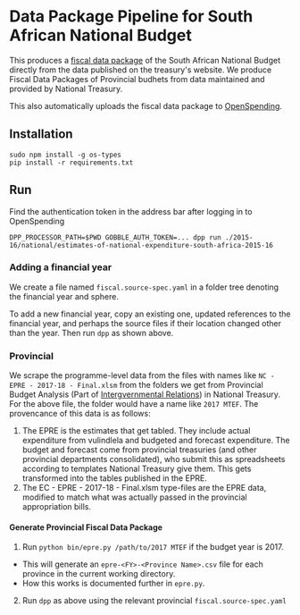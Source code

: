 # Data Package Pipeline for South African National Budget

This produces a [fiscal data package](https://blog.okfn.org/2016/10/20/what-is-the-open-fiscal-data-package/) of the South African National Budget directly from the data published on the treasury's website. We produce Fiscal Data Packages of Provincial budhets from data maintained and provided by National Treasury.

This also automatically uploads the fiscal data package to [OpenSpending](https://openspending.org/s/?q=south%20africa&authors=%20%3CJd@not.shown%3E).

## Installation

```
sudo npm install -g os-types
pip install -r requirements.txt
```

## Run

Find the authentication token in the address bar after logging in to OpenSpending

```
DPP_PROCESSOR_PATH=$PWD GOBBLE_AUTH_TOKEN=... dpp run ./2015-16/national/estimates-of-national-expenditure-south-africa-2015-16
```

### Adding a financial year

We create a file named `fiscal.source-spec.yaml` in a folder tree denoting the financial year and sphere.

To add a new financial year, copy an existing one, updated references to the financial year, and perhaps the source files if their location changed other than the year. Then run `dpp` as shown above.

### Provincial

We scrape the programme-level data from the files with names like `NC - EPRE - 2017-18 - Final.xlsm` from the folders we get from Provincial Budget Analysis (Part of [Intergvernmental Relations](http://www.treasury.gov.za/nt/contacts.aspx)) in National Treasury. For the above file, the folder would have a name like `2017 MTEF`. The provencance of this data is as follows:

1. The EPRE is the estimates that get tabled. They include actual expenditure from vulindlela and budgeted and forecast expenditure. The budget and forecast come from provincial treasuries (and other provincial departments consolidated), who submit this as spreadsheets according to templates National Treasury give them. This gets transformed into the tables published in the EPRE.
2. The EC - EPRE - 2017-18 - Final.xlsm type-files are the EPRE data, modified to match what was actually passed in the provincial appropriation bills.

#### Generate Provincial Fiscal Data Package

1. Run `python bin/epre.py /path/to/2017 MTEF` if the budget year is 2017.
  - This will generate an `epre-<FY>-<Province Name>.csv` file for each province in the current working directory.
  - How this works is documented further in `epre.py`.
2. Run `dpp` as above using the relevant provincial `fiscal.source-spec.yaml`